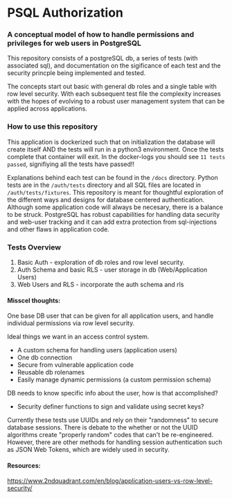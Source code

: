 # PSQL Authorization

### A conceptual model of how to handle permissions and privileges for web users in PostgreSQL

This repository consists of a postgreSQL db, a series of tests (with associated sql), and documentation on the sigificance of each test and the security princple being implemented and tested.

The concepts start out basic with general db roles and a single table with row level security. With each subsequent test file the complexity increases with the hopes of evolving to a robust user management system that can be applied across applications.

### How to use this repository

This application is dockerized such that on initialization the database will create itself AND the tests will run in a python3 environment. Once the tests complete that container will exit. In the docker-logs you should see `11 tests passed`, signifiying all the tests have passed!!

Explanations behind each test can be found in the `/docs` directory. Python tests are in the `/auth/tests` directory and all SQL files are located in `/auth/tests/fixtures`. This repository is meant for thoughtful exploration of the different ways and designs for database centered authentication. Although some application code will always be necesary, there is a balance to be struck. PostgreSQL has robust capabilities for handling data security and web-user tracking and it can add extra protection from sql-injections and other flaws in application code.

### Tests Overview

1. Basic Auth - exploration of db roles and row level security.
2. Auth Schema and basic RLS - user storage in db (Web/Application Users)
3. Web Users and RLS - incorporate the auth schema and rls

#### Misscel thoughts:

One base DB user that can be given for all application users, and handle individual permissions via row level security.

Ideal things we want in an access control system.

- A custom schema for handling users (application users)
- One db connection
- Secure from vulnerable application code
- Reusable db rolenames
- Easily manage dynamic permissions (a custom permission schema)

DB needs to know specific info about the user, how is that accomplished?

- Security definer functions to sign and validate using secret keys?

Currently these tests use UUIDs and rely on their "randomness" to secure database sessions. There is debate to the whether or not the UUID algorithms create "properly random" codes that can't be re-engineered. However, there are other methods for handling session authentication such as JSON Web Tokens, which are widely used in security.

#### Resources:

https://www.2ndquadrant.com/en/blog/application-users-vs-row-level-security/
